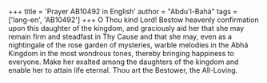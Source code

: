 +++
title = 'Prayer AB10492 in English'
author = "Abdu'l-Bahá"
tags = ['lang-en', 'AB10492']
+++
O Thou kind Lord!  Bestow heavenly confirmation upon this daughter of the kingdom, and graciously aid her that she may remain firm and steadfast in Thy Cause and that she may, even as a nightingale of the rose garden of mysteries, warble melodies in the Abhá Kingdom in the most wondrous tones, thereby bringing happiness to everyone.  Make her exalted among the daughters of the kingdom and enable her to attain life eternal.
Thou art the Bestower, the All-Loving.
